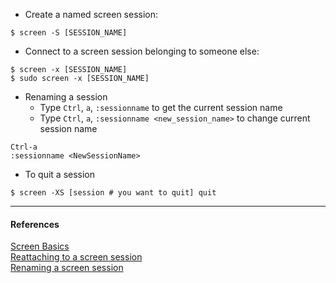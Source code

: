 * Create a named screen session:
```
$ screen -S [SESSION_NAME]
```

* Connect to a screen session belonging to someone else:
```
$ screen -x [SESSION_NAME]
$ sudo screen -x [SESSION_NAME]
```

* Renaming a session
  - Type `Ctrl`, `a`, `:sessionname` to get the current session name
  - Type `Ctrl`, `a`, `:sessionname <new_session_name>` to change current session name
```
Ctrl-a
:sessionname <NewSessionName>
```

* To quit a session
```
$ screen -XS [session # you want to quit] quit
```

---
#### References
[Screen Basics](https://kb.iu.edu/d/acuy)  
[Reattaching to a screen session](https://kb.iu.edu/d/ahrm)  
[Renaming a screen session](https://superuser.com/questions/370510/rename-screen-session)  
